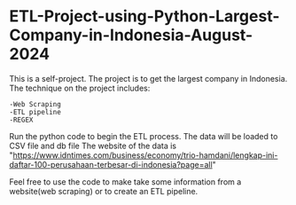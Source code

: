 # ETL-Project-using-Python-Largest-Company-in-Indonesia-August-2024
This is a self-project. The project is to get the largest company in Indonesia. The technique on the project includes:
```
-Web Scraping
-ETL pipeline
-REGEX
```
Run the python code to begin the ETL process. The data will be loaded to CSV file and db file
The website of the data is "https://www.idntimes.com/business/economy/trio-hamdani/lengkap-ini-daftar-100-perusahaan-terbesar-di-indonesia?page=all"

Feel free to use the code to make take some information from a website(web scraping) or to create an ETL pipeline.
